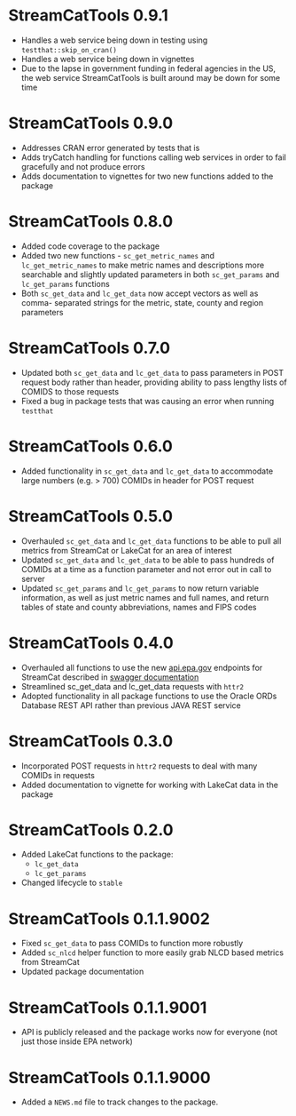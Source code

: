# StreamCatTools 0.9.1

- Handles a web service being down in testing using `testthat::skip_on_cran()`
- Handles a web service being down in vignettes
- Due to the lapse in government funding in federal agencies in the US, 
  the web service StreamCatTools is built around may be down for some time
  
# StreamCatTools 0.9.0

-   Addresses CRAN error generated by tests that is 
-   Adds tryCatch handling for functions calling web services in order to fail
    gracefully and not produce errors
-   Adds documentation to vignettes for two new functions added to the package

# StreamCatTools 0.8.0

-   Added code coverage to the package
-   Added two new functions - `sc_get_metric_names` and `lc_get_metric_names` 
    to make metric names and descriptions more searchable and slightly updated 
    parameters in both `sc_get_params` and `lc_get_params` functions
-   Both `sc_get_data` and `lc_get_data` now accept vectors as well as comma-
    separated strings for the metric, state, county and region parameters

# StreamCatTools 0.7.0

-   Updated both `sc_get_data` and `lc_get_data` to pass parameters in
    POST request body rather than header, providing ability to pass lengthy
    lists of COMIDS to those requests
-   Fixed a bug in package tests that was causing an error when 
    running `testthat`    
    
# StreamCatTools 0.6.0

-   Added functionality in `sc_get_data` and `lc_get_data` to accommodate 
    large numbers (e.g. > 700) COMIDs in header for POST request

# StreamCatTools 0.5.0

-   Overhauled `sc_get_data` and `lc_get_data` functions to be able to pull 
    all metrics from StreamCat or LakeCat for an area of interest
-   Updated `sc_get_data` and `lc_get_data` to be able to pass hundreds of 
    COMIDs at a time as a function parameter and not error out in call to server
-   Updated `sc_get_params` and `lc_get_params` to now return variable information,
    as well as just metric names and full names, and return tables of state and 
    county abbreviations, names and FIPS codes


# StreamCatTools 0.4.0

-   Overhauled all functions to use the new [api.epa.gov](https://api.epa.gov/StreamCat/streams/metrics) 
    endpoints for StreamCat described in [swagger documentation](https://usepa.github.io/StreamCatWebServices_Public/#/)
-   Streamlined sc_get_data and lc_get_data requests with `httr2` 
-   Adopted functionality in all package functions to use the Oracle ORDs Database 
    REST API rather than previous JAVA REST service

# StreamCatTools 0.3.0

-   Incorporated POST requests in `httr2` requests to deal with many COMIDs in requests
-   Added documentation to vignette for working with LakeCat data in the package

# StreamCatTools 0.2.0

-   Added LakeCat functions to the package:
    - `lc_get_data`
    - `lc_get_params`
-   Changed lifecycle to `stable`

# StreamCatTools 0.1.1.9002

-   Fixed `sc_get_data` to pass COMIDs to function more robustly
-   Added `sc_nlcd` helper function to more easily grab NLCD based metrics from StreamCat
-   Updated package documentation

# StreamCatTools 0.1.1.9001

-   API is publicly released and the package works now for everyone (not just those 
    inside EPA network)

# StreamCatTools 0.1.1.9000

-   Added a `NEWS.md` file to track changes to the package.
